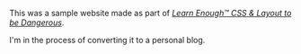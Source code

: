 This was a sample website made as part of [*Learn Enough™ CSS & Layout to be Dangerous*](https://www.learnenough.com/css-and-layout).

I'm in the process of converting it to a personal blog.
